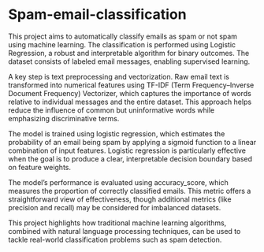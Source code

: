 # Spam-email-classification
This project aims to automatically classify emails as spam or not spam using machine learning. The classification is performed using Logistic Regression, a robust and interpretable algorithm for binary outcomes. The dataset consists of labeled email messages, enabling supervised learning.

A key step is text preprocessing and vectorization. Raw email text is transformed into numerical features using TF-IDF (Term Frequency–Inverse Document Frequency) Vectorizer, which captures the importance of words relative to individual messages and the entire dataset. This approach helps reduce the influence of common but uninformative words while emphasizing discriminative terms.

The model is trained using logistic regression, which estimates the probability of an email being spam by applying a sigmoid function to a linear combination of input features. Logistic regression is particularly effective when the goal is to produce a clear, interpretable decision boundary based on feature weights.

The model’s performance is evaluated using accuracy_score, which measures the proportion of correctly classified emails. This metric offers a straightforward view of effectiveness, though additional metrics (like precision and recall) may be considered for imbalanced datasets.

This project highlights how traditional machine learning algorithms, combined with natural language processing techniques, can be used to tackle real-world classification problems such as spam detection.
